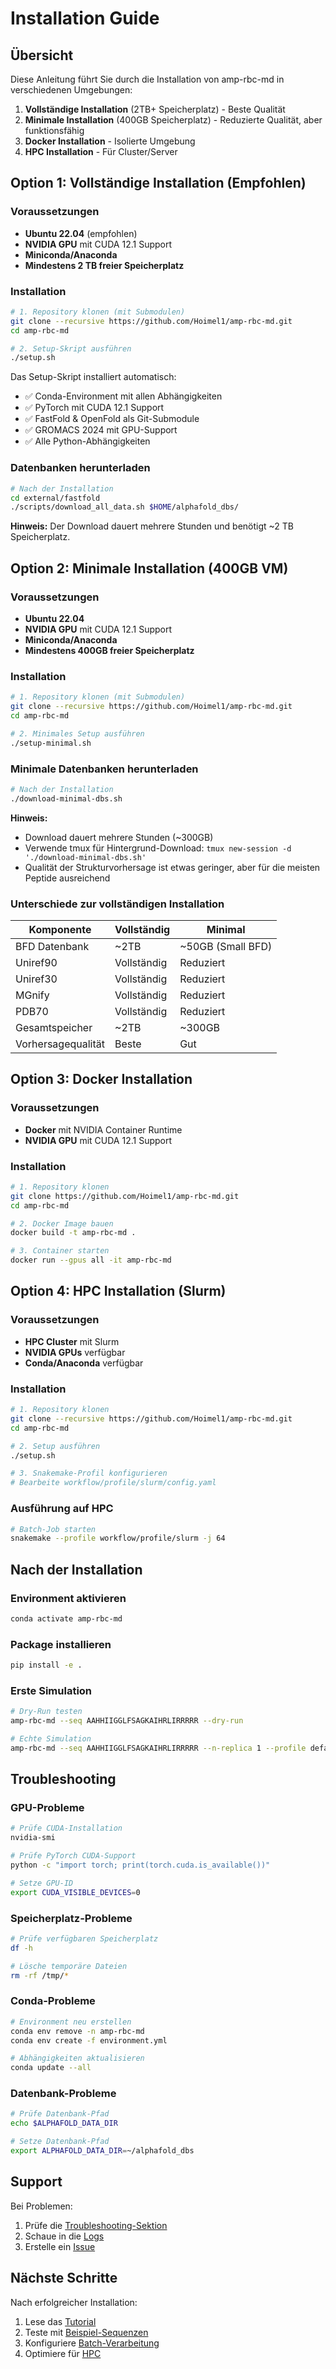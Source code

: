 # Installation Guide

## Übersicht

Diese Anleitung führt Sie durch die Installation von amp-rbc-md in verschiedenen Umgebungen:

1. **Vollständige Installation** (2TB+ Speicherplatz) - Beste Qualität
2. **Minimale Installation** (400GB Speicherplatz) - Reduzierte Qualität, aber funktionsfähig
3. **Docker Installation** - Isolierte Umgebung
4. **HPC Installation** - Für Cluster/Server

## Option 1: Vollständige Installation (Empfohlen)

### Voraussetzungen

- **Ubuntu 22.04** (empfohlen)
- **NVIDIA GPU** mit CUDA 12.1 Support
- **Miniconda/Anaconda**
- **Mindestens 2 TB freier Speicherplatz**

### Installation

```bash
# 1. Repository klonen (mit Submodulen)
git clone --recursive https://github.com/Hoimel1/amp-rbc-md.git
cd amp-rbc-md

# 2. Setup-Skript ausführen
./setup.sh
```

Das Setup-Skript installiert automatisch:
- ✅ Conda-Environment mit allen Abhängigkeiten
- ✅ PyTorch mit CUDA 12.1 Support
- ✅ FastFold & OpenFold als Git-Submodule
- ✅ GROMACS 2024 mit GPU-Support
- ✅ Alle Python-Abhängigkeiten

### Datenbanken herunterladen

```bash
# Nach der Installation
cd external/fastfold
./scripts/download_all_data.sh $HOME/alphafold_dbs/
```

**Hinweis:** Der Download dauert mehrere Stunden und benötigt ~2 TB Speicherplatz.

## Option 2: Minimale Installation (400GB VM)

### Voraussetzungen

- **Ubuntu 22.04**
- **NVIDIA GPU** mit CUDA 12.1 Support
- **Miniconda/Anaconda**
- **Mindestens 400GB freier Speicherplatz**

### Installation

```bash
# 1. Repository klonen (mit Submodulen)
git clone --recursive https://github.com/Hoimel1/amp-rbc-md.git
cd amp-rbc-md

# 2. Minimales Setup ausführen
./setup-minimal.sh
```

### Minimale Datenbanken herunterladen

```bash
# Nach der Installation
./download-minimal-dbs.sh
```

**Hinweis:** 
- Download dauert mehrere Stunden (~300GB)
- Verwende tmux für Hintergrund-Download: `tmux new-session -d './download-minimal-dbs.sh'`
- Qualität der Strukturvorhersage ist etwas geringer, aber für die meisten Peptide ausreichend

### Unterschiede zur vollständigen Installation

| Komponente | Vollständig | Minimal |
|------------|-------------|---------|
| BFD Datenbank | ~2TB | ~50GB (Small BFD) |
| Uniref90 | Vollständig | Reduziert |
| Uniref30 | Vollständig | Reduziert |
| MGnify | Vollständig | Reduziert |
| PDB70 | Vollständig | Reduziert |
| Gesamtspeicher | ~2TB | ~300GB |
| Vorhersagequalität | Beste | Gut |

## Option 3: Docker Installation

### Voraussetzungen

- **Docker** mit NVIDIA Container Runtime
- **NVIDIA GPU** mit CUDA 12.1 Support

### Installation

```bash
# 1. Repository klonen
git clone https://github.com/Hoimel1/amp-rbc-md.git
cd amp-rbc-md

# 2. Docker Image bauen
docker build -t amp-rbc-md .

# 3. Container starten
docker run --gpus all -it amp-rbc-md
```

## Option 4: HPC Installation (Slurm)

### Voraussetzungen

- **HPC Cluster** mit Slurm
- **NVIDIA GPUs** verfügbar
- **Conda/Anaconda** verfügbar

### Installation

```bash
# 1. Repository klonen
git clone --recursive https://github.com/Hoimel1/amp-rbc-md.git
cd amp-rbc-md

# 2. Setup ausführen
./setup.sh

# 3. Snakemake-Profil konfigurieren
# Bearbeite workflow/profile/slurm/config.yaml
```

### Ausführung auf HPC

```bash
# Batch-Job starten
snakemake --profile workflow/profile/slurm -j 64
```

## Nach der Installation

### Environment aktivieren

```bash
conda activate amp-rbc-md
```

### Package installieren

```bash
pip install -e .
```

### Erste Simulation

```bash
# Dry-Run testen
amp-rbc-md --seq AAHHIIGGLFSAGKAIHRLIRRRRR --dry-run

# Echte Simulation
amp-rbc-md --seq AAHHIIGGLFSAGKAIHRLIRRRRR --n-replica 1 --profile default -j 1
```

## Troubleshooting

### GPU-Probleme

```bash
# Prüfe CUDA-Installation
nvidia-smi

# Prüfe PyTorch CUDA-Support
python -c "import torch; print(torch.cuda.is_available())"

# Setze GPU-ID
export CUDA_VISIBLE_DEVICES=0
```

### Speicherplatz-Probleme

```bash
# Prüfe verfügbaren Speicherplatz
df -h

# Lösche temporäre Dateien
rm -rf /tmp/*
```

### Conda-Probleme

```bash
# Environment neu erstellen
conda env remove -n amp-rbc-md
conda env create -f environment.yml

# Abhängigkeiten aktualisieren
conda update --all
```

### Datenbank-Probleme

```bash
# Prüfe Datenbank-Pfad
echo $ALPHAFOLD_DATA_DIR

# Setze Datenbank-Pfad
export ALPHAFOLD_DATA_DIR=~/alphafold_dbs
```

## Support

Bei Problemen:

1. Prüfe die [Troubleshooting-Sektion](#troubleshooting)
2. Schaue in die [Logs](docs/TROUBLESHOOTING.md)
3. Erstelle ein [Issue](https://github.com/Hoimel1/amp-rbc-md/issues)

## Nächste Schritte

Nach erfolgreicher Installation:

1. Lese das [Tutorial](docs/TUTORIAL.md)
2. Teste mit [Beispiel-Sequenzen](examples/)
3. Konfiguriere [Batch-Verarbeitung](docs/BATCH.md)
4. Optimiere für [HPC](docs/HPC.md) 